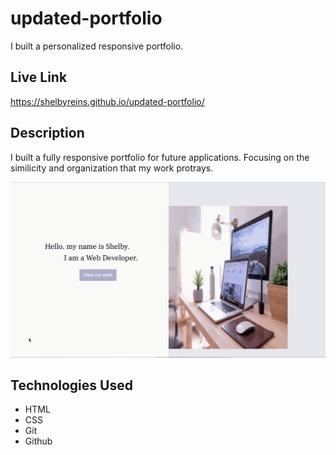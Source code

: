# updated-portfolio
I built a personalized responsive portfolio.

## Live Link

https://shelbyreins.github.io/updated-portfolio/


## Description


I built a fully responsive portfolio for future applications. Focusing on the similicity and organization that my work protrays. 
 
<img src = "images/portfolio.gif" width="600px"/>


## Technologies Used
- HTML
- CSS
- Git
- Github

